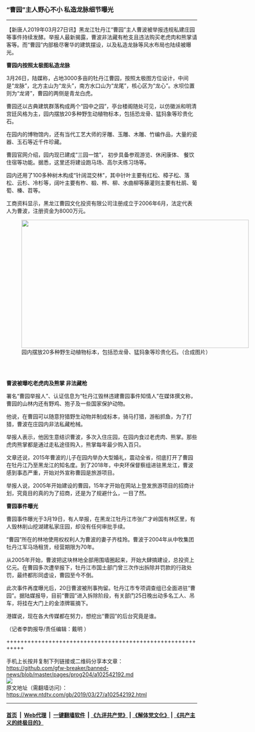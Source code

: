 ### “曹园”主人野心不小  私造龙脉细节曝光
------------------------

<div class="post_content" itemprop="articleBody">
 <p>
  【新唐人2019年03月27日讯】黑龙江牡丹江“曹园”主人曹波被举报违规私建庄园等事件持续发酵。举报人最新揭露，曹波非法藏有枪支且违法购买老虎肉和熊掌请客等。而“曹园”内部极尽奢华的建筑摆设，以及私造龙脉等风水布局也陆续被曝光。
 </p>
 <p>
  <strong>
   曹园内按照太极图私造龙脉
  </strong>
 </p>
 <p>
  3月26日，陆媒称，占地3000多亩的牡丹江曹园，按照太极图方位设计，中间是“龙脉”，北方主山为“龙头”，南方水口山为“龙尾”，核心区为“龙心”。水坝位置则为“龙肾”，曹园的两侧是青龙白虎。
 </p>
 <p>
  曹园还以古典建筑群落构成两个“园中之园”，亭台楼阁随处可见，以仿徽派和明清宫廷风格为主，园内摆放20多种野生动植物标本，包括恐龙骨、猛犸象等珍贵化石。
 </p>
 <p>
  在园内的博物馆内，还有当代工艺大师的牙雕、玉雕、木雕、竹编作品，大量的瓷器、玉石等近千件珍藏。
 </p>
 <p>
  曹园官网介绍，园内现已建成“三园一馆”， 初步具备参观游览、休闲康体、 餐饮住宿等功能。据悉，这里还将建设跑马场、高尔夫练习场等。
 </p>
 <p>
  园内还用了100多种树木构成“针阔混交林”，其中针叶主要有红松、樟子松、落松、云杉、冷杉等，阔叶主要有柞、椴、桦、柳、水曲柳等藤灌则主要有杜鹃、葡萄、榛、苕等。
 </p>
 <p>
  工商资料显示，黑龙江曹园文化投资有限公司注册成立于2006年6月，法定代表人为曹波，注册资金为8000万元。
 </p>
 <figure class="wp-caption alignnone" id="attachment_102542201" style="width: 600px">
  <a href="https://www.ntdtv.com/assets/uploads/2019/03/99da7d73-e14e-4621-8d5f-9c98d499eae0_E39C01A4564B505955D37D7FEA2C72FE9F5F5BF3_w1024_h768-600x338-1.jpg">
   <img alt="" class="size-medium wp-image-102542201" height="338" src="https://www.ntdtv.com/assets/uploads/2019/03/99da7d73-e14e-4621-8d5f-9c98d499eae0_E39C01A4564B505955D37D7FEA2C72FE9F5F5BF3_w1024_h768-600x338-1-600x338.jpg" width="600"/>
  </a>
  <br/><figcaption class="wp-caption-text">
   园内摆放20多种野生动植物标本，包括恐龙骨、猛犸象等珍贵化石。（合成图片）
  </figcaption><br/>
 </figure><br/>
 <p>
  <strong>
   曹波被曝吃老虎肉及熊掌 非法藏枪
  </strong>
 </p>
 <p>
  署名“曹园举报人”、认证信息为“牡丹江毁林违建曹园事件知情人”在媒体撰文称，曹园的山林内还有野鸡、狍子及一些国家保护动物。
 </p>
 <p>
  他说，在曹园可以随意狩猎野生动物并制成标本，骑马打猎，游船抓鱼，为了打猎，曹波在庄园内非法私藏枪械。
 </p>
 <p>
  举报人表示，他因生意结识曹波，多次入住庄园，在园内食过老虎肉、熊掌。那些虎肉熊掌都是通过走私途径购入，熊掌每年最少购入百只。
 </p>
 <p>
  文章还说，2015年曹波的儿子在园内举办大型婚礼，震动全省，彻底打开了曹园在牡丹江乃至黑龙江的知名度。到了2018年，中央环保督察组进驻黑龙江，曹波感到事态严重，开始对外宣称曹园是旅游项目。
 </p>
 <p>
  举报人说，2005年开始建设的曹园，15年才开始在网站上登发旅游项目的招商计划，究竟目的真的为了招商，还是为了规避什么，一目了然。
 </p>
 <p>
  <strong>
   曹园事件曝光
  </strong>
 </p>
 <p>
  曹园事件曝光于3月19日，有人举报，在黑龙江牡丹江市张广才岭国有林区里，有人毁林削山挖湖建私家庄园，却没有任何审批手续。
 </p>
 <p>
  “曹园”所在的林地使用权权利人为曹波的妻子齐桂玲。曹波于2004年从中牧集团牡丹江军马场租赁，经营期限为70年。
 </p>
 <p>
  从2005年开始，曹波把这块林地全部用围墙圈起来，开始大肆搞建设，总投资上亿元。在曹园多次遭举报下，牡丹江市国土部门曾三次作出拆除并罚款的行政处罚，最终都形同虚设，曹园至今不倒。
 </p>
 <p>
  此次事件再度曝光后，20日曹波被刑事拘留。牡丹江市专项调查组已全面进驻“曹园”。据陆媒报导，目前“曹园”进入拆除阶段，有关部门25日晚出动多名工人、吊车，将挂在大门上的金漆牌匾摘下。
 </p>
 <p>
  港媒说，现在各大传媒都在努力，想挖出“曹园”的后台究竟是谁。
 </p>
 <p>
  （记者李韵报导/责任编辑：戴明 ）
 </p>
 <div class="single_ad">
 </div>
</div>

+++++++++++++++++++++++++++++++++++++++++++++++++++++++++++<br/><br/>
手机上长按并复制下列链接或二维码分享本文章：<br/>
https://github.com/gfw-breaker/banned-news/blob/master/pages/prog204/a102542192.md <br/>
<a href='https://github.com/gfw-breaker/banned-news/blob/master/pages/prog204/a102542192.md'><img src='https://github.com/gfw-breaker/banned-news/blob/master/pages/prog204/a102542192.md.png'/></a> <br/>
原文地址（需翻墙访问）：https://www.ntdtv.com/gb/2019/03/27/a102542192.html


------------------------
#### [首页](https://github.com/gfw-breaker/banned-news/blob/master/README.md) &nbsp;|&nbsp; [Web代理](https://github.com/labour-camp/helloworld) &nbsp;|&nbsp; [一键翻墙软件](https://github.com/gfw-breaker/nogfw/blob/master/README.md) &nbsp;| [《九评共产党》](https://github.com/gfw-breaker/9ping.md/blob/master/README.md#九评之一评共产党是什么) | [《解体党文化》](https://github.com/gfw-breaker/jtdwh.md/blob/master/README.md) | [《共产主义的终极目的》](https://github.com/gfw-breaker/gczydzjmd.md/blob/master/README.md)

